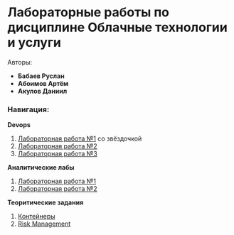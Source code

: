 # Лабораторные работы по дисциплине Облачные технологии и услуги
Авторы: 
+ **Бабаев Руслан**
+ **Абоимов Артём**
+ **Акулов Даниил**

### Навигация: 

**Devops**
1. [Лабораторная работа №1](https://github.com/Jesusya-26/devops/tree/main/lab-1) со звёздочкой
2. [Лабораторная работа №2](https://github.com/Jesusya-26/devops/tree/main/lab-2)
3. [Лабораторная работа №3](https://github.com/Jesusya-26/devops/tree/main/lab-2)

**Аналитические лабы**
1. [Лабораторная работа №1]()
2. [Лабораторная работа №2]()

**Теоритические задания**
1. [Контейнеры]()
2. [Risk Management]()